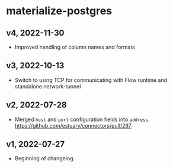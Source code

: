 # materialize-postgres

## v4, 2022-11-30
- Improved handling of column names and formats

## v3, 2022-10-13
- Switch to using TCP for communicating with Flow runtime and standalone network-tunnel

## v2, 2022-07-28
- Merged `host` and `port` configuration fields into `address`. https://github.com/estuary/connectors/pull/297

## v1, 2022-07-27
- Beginning of changelog.

